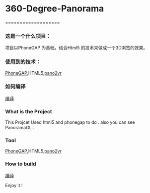# 360-Degree-Panorama
===================

### 这是一个什么项目：   
项目以PhoneGAP 为基础，结合Html5 的技术来做成一个3D浏览的效果。

### 使用到的技术：
[PhoneGAP](http://www.phonegap.com),HTML5,[pano2vr](http://www.pano2vr.com)

### 如何编译
[编译](http://docs.phonegap.com/en/2.0.0/guide_cordova-webview_ios.md.html#Embedding%20Cordova%20WebView%20on%20iOS)



### What is the Project
This Projcet Used html5 and phonegap to do . also you can see PanoramaGL . 

### Tool
[PhoneGAP](http://www.phonegap.com),HTML5,[pano2vr](http://www.pano2vr.com)

### How to build
[编译](http://docs.phonegap.com/en/2.0.0/guide_cordova-webview_ios.md.html#Embedding%20Cordova%20WebView%20on%20iOS)



Enjoy it ! 

